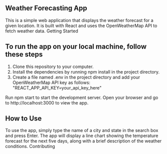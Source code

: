 ## Weather Forecasting App

This is a simple web application that displays the weather forecast for a given location. It is built with React and uses the OpenWeatherMap API to fetch weather data.
Getting Started

## To run the app on your local machine, follow these steps

1. Clone this repository to your computer.
2. Install the dependencies by running npm install in the project directory.
3. Create a file named .env in the project directory and add your OpenWeatherMap API key as follows: "REACT_APP_API_KEY=your_api_key_here"


Run npm start to start the development server.
Open your browser and go to http://localhost:3000 to view the app.

## How to Use

To use the app, simply type the name of a city and state in the search box and press Enter. The app will display a line chart showing the temperature forecast for the next five days, along with a brief description of the weather conditions.
Contributing

